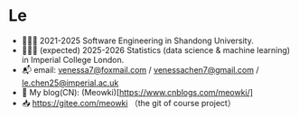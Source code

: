 # Le
- 👩🏻‍🎓 2021-2025 Software Engineering in Shandong University.
- 👩🏻‍💻 (expected) 2025-2026 Statistics (data science & machine learning) in Imperial College London.
- 📬 email: venessa7@foxmail.com / venessachen7@gmail.com / le.chen25@imperial.ac.uk
- 📄 My blog(CN): (Meowki)[https://www.cnblogs.com/meowki/]
- 📥 https://gitee.com/meowki （the git of course project）
